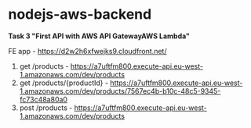# nodejs-aws-backend

**Task 3 "First API with AWS API GatewayAWS Lambda"**  

FE app - <https://d2w2h6xfwejks9.cloudfront.net/>

1. get /products - <https://a7uftfm800.execute-api.eu-west-1.amazonaws.com/dev/products>
2. get /products/{productId} - <https://a7uftfm800.execute-api.eu-west-1.amazonaws.com/dev/products/7567ec4b-b10c-48c5-9345-fc73c48a80a0>
3. post /products - <https://a7uftfm800.execute-api.eu-west-1.amazonaws.com/dev/products>
